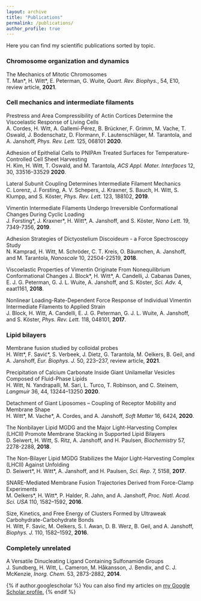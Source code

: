 ```yaml
---
layout: archive
title: "Publications"
permalink: /publications/
author_profile: true
---
```


Here you can find my scientific publications sorted by topic.

### Chromosome organization and dynamics

The Mechanics of Mitotic Chromosomes  
T. Man*, H. Witt*, E. Peterman, G. Wuite, *Quart. Rev. Biophys.*, 54, E10, review article, **2021**.  

### Cell mechanics and intermediate filaments

Prestress and Area Compressibility of Actin Cortices Determine the Viscoelastic Response of Living Cells  
A. Cordes, H. Witt, A. Gallemí-Pérez, B. Brückner, F. Grimm, M. Vache, T. Oswald, J. Bodenschatz, D. Flormann, F. Lautenschläger, M. Tarantola, and A. Janshoff, *Phys. Rev. Lett.* 125, 068101 **2020**.  

Adhesion of Epithelial Cells to PNIPAm Treated Surfaces for Temperature-Controlled Cell Sheet Harvesting  
H. Kim, H. Witt, T. Oswald, and M. Tarantola, *ACS Appl. Mater. Interfaces* 12, 30, 33516–33529 **2020**.  

Lateral Subunit Coupling Determines Intermediate Filament Mechanics  
C. Lorenz, J. Forsting, A. V. Schepers, J. Kraxner, S. Bauch, H. Witt, S. Klumpp, and S. Köster, *Phys. Rev. Lett.* 123, 188102, **2019**.  

Vimentin Intermediate Filaments Undergo Irreversible Conformational Changes During Cyclic Loading  
J. Forsting*, J. Kraxner*, H. Witt*, A. Janshoff, and S. Köster, *Nano Lett.* 19, 7349-7356, **2019**.

Adhesion Strategies of Dictyostelium Discoideum - a Force Spectroscopy Study  
N. Kamprad, H. Witt, M. Schröder, C. T. Kreis, O. Bäumchen, A. Janshoff, and M. Tarantola, *Nanoscale* 10, 22504-22519, **2018**.

Viscoelastic Properties of Vimentin Originate From Nonequilibrium Conformational Changes
J. Block*, H. Witt*, A. Candelli, J. Cabanas Danes, E. J. G. Peterman, G. J. L. Wuite, A. Janshoff, and S. Köster, *Sci. Adv.* 4, eaat1161, **2018**.

Nonlinear Loading-Rate-Dependent Force Response of Individual Vimentin Intermediate Filaments to Applied Strain  
J. Block, H. Witt, A. Candelli, E. J. G. Peterman, G. J. L. Wuite, A. Janshoff, and S. Köster, *Phys. Rev. Lett.* 118, 048101, **2017**.  

### Lipid bilayers

Membrane fusion studied by colloidal probes  
H. Witt*, F. Savić*, S. Verbeek, J. Dietz, G. Tarantola, M. Oelkers, B. Geil, and A. Janshoff, *Eur. Biophys. J.* 50, 223–237, review article, **2021**.
 
Precipitation of Calcium Carbonate Inside Giant Unilamellar Vesicles Composed of Fluid-Phase Lipids  
H. Witt, N. Yandrapalli, M. Sari, L. Turco, T. Robinson, and C. Steinem, *Langmuir* 36, 44, 13244–13250 **2020**.  

Detachment of Giant Liposomes – Coupling of Receptor Mobility and Membrane Shape  
H. Witt*, M. Vache*, A. Cordes, and A. Janshoff, *Soft Matter* 16, 6424, **2020**.  

The Nonbilayer Lipid MGDG and the Major Light-Harvesting Complex (LHCII) Promote Membrane Stacking in Supported Lipid Bilayers  
D. Seiwert, H. Witt, S. Ritz, A. Janshoff, and H. Paulsen, *Biochemistry* 57, 2278-2288, **2018**.

The Non-Bilayer Lipid MGDG Stabilizes the Major Light-Harvesting Complex (LHCII) Against Unfolding  
D. Seiwert*, H. Witt*, A. Janshoff, and H. Paulsen, *Sci. Rep.* 7, 5158, **2017**.  

SNARE-Mediated Membrane Fusion Trajectories Derived from Force-Clamp Experiments  
M. Oelkers*, H. Witt*, P. Halder, R. Jahn, and A. Janshoff, *Proc. Natl. Acad. Sci. USA* 110, 1582–1592, **2016**.  

Size, Kinetics, and Free Energy of Clusters Formed by Ultraweak Carbohydrate-Carbohydrate Bonds  
H. Witt, F. Savic, M. Oelkers, S. I. Awan, D. B. Werz, B. Geil, and A. Janshoff, *Biophys. J.* 110, 1582–1592, **2016**.  

### Completely unrelated

A Versatile Dinucleating Ligand Containing Sulfonamide Groups  
J. Sundberg, H. Witt, L. Cameron, M. Håkansson, J. Bendix, and C. J. McKenzie, *Inorg. Chem.* 53, 2873-2882, **2014**.


{% if author.googlescholar %}
  You can also find my articles on <u><a href="{{author.googlescholar}}">my Google Scholar profile</a>.</u>
{% endif %}
